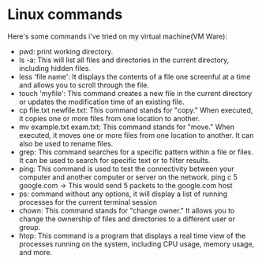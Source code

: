 # Linux commands

Here's some commands i've tried on my virtual machine(VM Ware):

- pwd: print working directory.
- ls -a: This will list all files and directories in the current directory, including hidden files.
- less 'file name': It displays the contents of a file one screenful at a time and allows you to scroll through the file.
- touch 'myfile': This command creates a new file in the current directory or updates the modification time of an existing file.
- cp file.txt newfile.txt: This command stands for "copy." When executed, it copies one or more files from one location to another.
- mv example.txt exam.txt: This command stands for "move." When executed, it moves one or more files from one location to another. It can also be used to rename files.
- grep: This command searches for a specific pattern within a file or files. It can be used to search for specific text or to filter results.
- ping: This command is used to test the connectivity between your computer and another computer or server on the network.
   ping c 5 google.com -> This would send 5 packets to the google.com host
- ps: command without any options, it will display a list of running processes for the current terminal session
- chown: This command stands for "change owner." It allows you to change the ownership of files and directories to a different user or group.
- htop: This command is a program that displays a real time view of the processes running on the system, including CPU usage, memory usage, and more.
